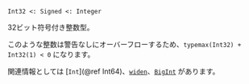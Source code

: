 ```
Int32 <: Signed <: Integer
```

32ビット符号付き整数型。

このような整数は警告なしにオーバーフローするため、`typemax(Int32) + Int32(1) < 0` になります。

関連情報としては [`Int`](@ref Int64)、[`widen`](@ref)、[`BigInt`](@ref) があります。
